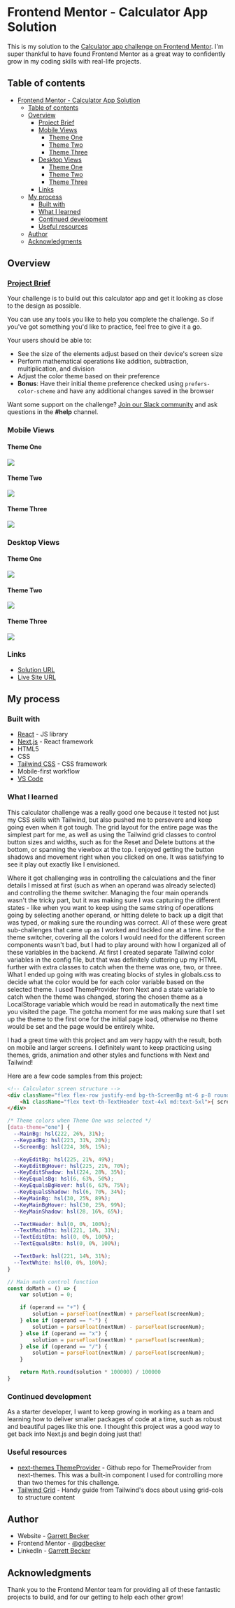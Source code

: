 # Frontend Mentor - Calculator App Solution

This is my solution to the [Calculator app challenge on Frontend Mentor](https://www.frontendmentor.io/challenges/calculator-app-9lteq5N29). I'm super thankful to have found Frontend Mentor as a great way to confidently grow in my coding skills with real-life projects. 

## Table of contents

- [Frontend Mentor - Calculator App Solution](#frontend-mentor---calculator-app-solution)
	- [Table of contents](#table-of-contents)
	- [Overview](#overview)
		- [Project Brief](#project-brief)
		- [Mobile Views](#mobile-views)
			- [Theme One](#theme-one)
			- [Theme Two](#theme-two)
			- [Theme Three](#theme-three)
		- [Desktop Views](#desktop-views)
			- [Theme One](#theme-one-1)
			- [Theme Two](#theme-two-1)
			- [Theme Three](#theme-three-1)
		- [Links](#links)
	- [My process](#my-process)
		- [Built with](#built-with)
		- [What I learned](#what-i-learned)
		- [Continued development](#continued-development)
		- [Useful resources](#useful-resources)
	- [Author](#author)
	- [Acknowledgments](#acknowledgments)

## Overview

### [Project Brief](./project%20brief/)

Your challenge is to build out this calculator app and get it looking as close to the design as possible.

You can use any tools you like to help you complete the challenge. So if you've got something you'd like to practice, feel free to give it a go.

Your users should be able to:

- See the size of the elements adjust based on their device's screen size
- Perform mathematical operations like addition, subtraction, multiplication, and division
- Adjust the color theme based on their preference
- **Bonus**: Have their initial theme preference checked using `prefers-color-scheme` and have any additional changes saved in the browser

Want some support on the challenge? [Join our Slack community](https://www.frontendmentor.io/slack) and ask questions in the **#help** channel.

### Mobile Views

#### Theme One
![](./calculator-mobile-one.png)

#### Theme Two
![](./calculator-mobile-two.png)

#### Theme Three
![](./calculator-mobile-three.png)

### Desktop Views

#### Theme One
![](./calculator-desktop-one.png)

#### Theme Two
![](./calculator-desktop-two.png)

#### Theme Three
![](./calculator-desktop-three.png)

### Links

- [Solution URL](https://www.frontendmentor.io/solutions/calculator-app-with-next-tailwind-YnS4hyZBDm)
- [Live Site URL](https://calculator-gdbecker.netlify.app)

## My process

### Built with

- [React](https://reactjs.org/) - JS library
- [Next.js](https://nextjs.org) - React framework
- HTML5
- CSS
- [Tailwind CSS](https://tailwindcss.com) - CSS framework
- Mobile-first workflow
- [VS Code](https://code.visualstudio.com)

### What I learned

This calculator challenge was a really good one because it tested not just my CSS skills with Tailwind, but also pushed me to persevere and keep going even when it got tough. The grid layout for the entire page was the simplest part for me, as well as using the Tailwind grid classes to control button sizes and widths, such as for the Reset and Delete buttons at the bottom, or spanning the viewbox at the top. I enjoyed getting the button shadows and movement right when you clicked on one. It was satisfying to see it play out exactly like I envisioned.

Where it got challenging was in controlling the calculations and the finer details I missed at first (such as when an operand was already selected) and controlling the theme switcher. Managing the four main operands wasn't the tricky part, but it was making sure I was capturing the different states - like when you want to keep using the same string of operations going by selecting another operand, or hitting delete to back up a digit that was typed, or making sure the rounding was correct. All of these were great sub-challenges that came up as I worked and tackled one at a time. For the theme switcher, covering all the colors I would need for the different screen components wasn't bad, but I had to play around with how I organized all of these variables in the backend. At first I created separate Tailwind color variables in the config file, but that was definitely cluttering up my HTML further with extra classes to catch when the theme was one, two, or three. What I ended up going with was creating blocks of styles in globals.css to decide what the color would be for each color variable based on the selected theme. I used ThemeProvider from Next and a state variable to catch when the theme was changed, storing the chosen theme as a LocalStorage variable which would be read in automatically the next time you visited the page. The gotcha moment for me was making sure that I set up the theme to the first one for the initial page load, otherwise no theme would be set and the page would be entirely white. 

I had a great time with this project and am very happy with the result, both on mobile and larger screens. I definitely want to keep practicing using themes, grids, animation and other styles and functions with Next and Tailwind!

Here are a few code samples from this project:

```html
<!-- Calculator screen structure -->
<div className="flex flex-row justify-end bg-th-ScreenBg mt-6 p-8 rounded-lg">
	<h1 className="flex text-th-TextHeader text-4xl md:text-5xl">{ screenNum }</h1>
</div>
```

```css
/* Theme colors when Theme One was selected */
[data-theme="one"] {
  --MainBg: hsl(222, 26%, 31%);
  --KeypadBg: hsl(223, 31%, 20%);
  --ScreenBg: hsl(224, 36%, 15%);

  --KeyEditBg: hsl(225, 21%, 49%);
  --KeyEditBgHover: hsl(225, 21%, 70%);
  --KeyEditShadow: hsl(224, 28%, 35%);
  --KeyEqualsBg: hsl(6, 63%, 50%);
  --KeyEqualsBgHover: hsl(6, 63%, 75%);
  --KeyEqualsShadow: hsl(6, 70%, 34%);
  --KeyMainBg: hsl(30, 25%, 89%);
  --KeyMainBgHover: hsl(30, 25%, 99%);
  --KeyMainShadow: hsl(28, 16%, 65%);

  --TextHeader: hsl(0, 0%, 100%);
  --TextMainBtn: hsl(221, 14%, 31%);
  --TextEditBtn: hsl(0, 0%, 100%);
  --TextEqualsBtn: hsl(0, 0%, 100%);   

  --TextDark: hsl(221, 14%, 31%);
  --TextWhite: hsl(0, 0%, 100%);
}
```

```js
// Main math control function
const doMath = () => {
	var solution = 0;

	if (operand == "+") {
		solution = parseFloat(nextNum) + parseFloat(screenNum);
	} else if (operand == "-") {
		solution = parseFloat(nextNum) - parseFloat(screenNum);
	} else if (operand == "x") {
		solution = parseFloat(nextNum) * parseFloat(screenNum);
	} else if (operand == "/") {
		solution = parseFloat(nextNum) / parseFloat(screenNum);
	}

	return Math.round(solution * 100000) / 100000
}
```

### Continued development

As a starter developer, I want to keep growing in working as a team and learning how to deliver smaller packages of code at a time, such as robust and beautiful pages like this one. I thought this project was a good way to get back into Next.js and begin doing just that!

### Useful resources

- [next-themes ThemeProvider](https://github.com/pacocoursey/next-themes) - Github repo for ThemeProvider from next-themes. This was a built-in component I used for controlling more than two themes for this challenge.
- [Tailwind Grid](https://tailwindcss.com/docs/grid-template-columns) - Handy guide from Tailwind's docs about using grid-cols to structure content

## Author

- Website - [Garrett Becker]()
- Frontend Mentor - [@gdbecker](https://www.frontendmentor.io/profile/gdbecker)
- LinkedIn - [Garrett Becker](https://www.linkedin.com/in/garrett-becker-923b4a106/)

## Acknowledgments

Thank you to the Frontend Mentor team for providing all of these fantastic projects to build, and for our getting to help each other grow!